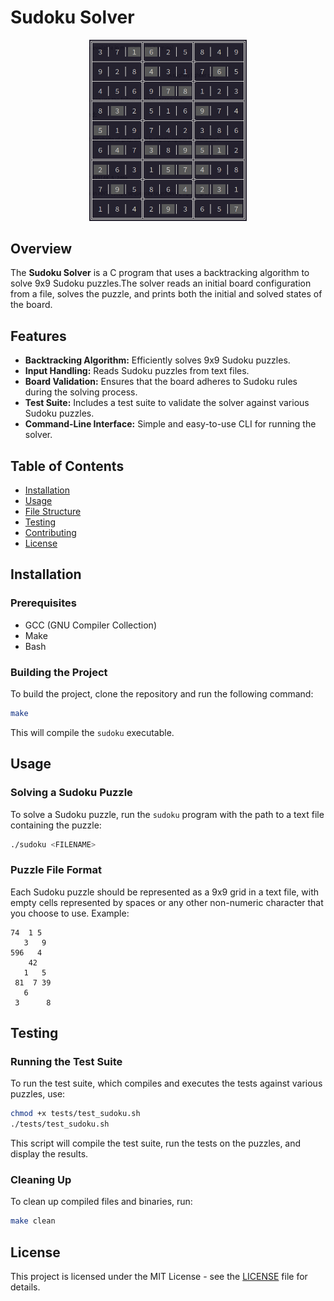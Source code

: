# Sudoku Solver

<p align="center">
  <img src="assets/Sudoku-Board-Example.png"
       alt="Sudoku Board Example"
       style="width:50%;"
  />
</p>

## Overview

The **Sudoku Solver** is a C program that uses a backtracking algorithm to solve 9x9 Sudoku puzzles.The solver reads an initial board configuration from a file, solves the puzzle, and prints both the initial and solved states of the board.

## Features

- **Backtracking Algorithm:** Efficiently solves 9x9 Sudoku puzzles.
- **Input Handling:** Reads Sudoku puzzles from text files.
- **Board Validation:** Ensures that the board adheres to Sudoku rules during the solving process.
- **Test Suite:** Includes a test suite to validate the solver against various Sudoku puzzles.
- **Command-Line Interface:** Simple and easy-to-use CLI for running the solver.

## Table of Contents

- [Installation](#installation)
- [Usage](#usage)
- [File Structure](#file-structure)
- [Testing](#testing)
- [Contributing](#contributing)
- [License](#license)

## Installation

### Prerequisites

- GCC (GNU Compiler Collection)
- Make
- Bash

### Building the Project

To build the project, clone the repository and run the following command:

```bash
make
```

This will compile the `sudoku` executable.

## Usage

### Solving a Sudoku Puzzle

To solve a Sudoku puzzle, run the `sudoku` program with the path to a text file containing the puzzle:

```bash
./sudoku <FILENAME>
```

### Puzzle File Format

Each Sudoku puzzle should be represented as a 9x9 grid in a text file, with empty cells represented by spaces or any other non-numeric character that you choose to use. Example:

```
74  1 5
   3   9
596   4
    42
   1   5
 81  7 39
   6
 3      8
```

## Testing

### Running the Test Suite

To run the test suite, which compiles and executes the tests against various puzzles, use:

```bash
chmod +x tests/test_sudoku.sh
./tests/test_sudoku.sh
```

This script will compile the test suite, run the tests on the puzzles, and display the results.

### Cleaning Up

To clean up compiled files and binaries, run:

```bash
make clean
```

## License

This project is licensed under the MIT License - see the [LICENSE](LICENSE) file for details.

